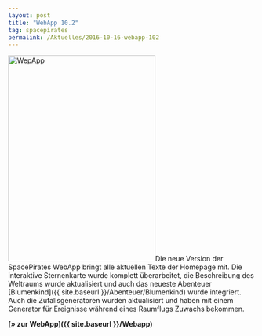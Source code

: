```yaml
---
layout: post
title: "WebApp 10.2"
tag: spacepirates
permalink: /Aktuelles/2016-10-16-webapp-102
---
```


<img alt="WepApp" class="floatleft" height="420" src="{{ site.baseurl }}/assets/pics/spacepirates/webapp.png" width="300"/>Die neue Version der SpacePirates WebApp bringt alle aktuellen Texte der Homepage mit. Die interaktive Sternenkarte wurde komplett überarbeitet, die Beschreibung des Weltraums wurde aktualisiert und auch das neueste Abenteuer [Blumenkind]({{ site.baseurl }}/Abenteuer/Blumenkind) wurde integriert. Auch die Zufallsgeneratoren wurden aktualisiert und haben mit einem Generator für Ereignisse während eines Raumflugs Zuwachs bekommen.

**[&raquo; zur WebApp]({{ site.baseurl }}/Webapp)**


